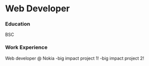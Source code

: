# Web Developer


### Education
BSC

### Work Experience
Web developer @ Nokia
-big impact project 1!
-big impact project 2!
